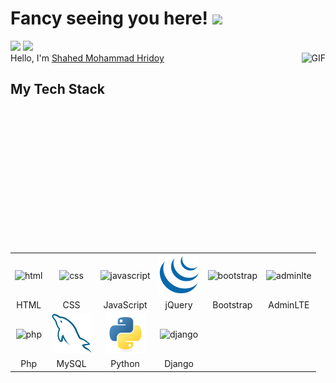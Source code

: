 # Fancy seeing you here! <img src="https://raw.githubusercontent.com/aemmadi/aemmadi/master/wave.gif" width="30">
[![](https://img.shields.io/badge/-@shahed-%231DA1F2?style=flat-square&logo=twitter&logoColor=ffffff)](https://twitter.com/shahedmhridoy)
[![](https://img.shields.io/badge/-@shahed-%23181717?style=flat-square&logo=github)](https://github.com/shahedmohammadhridoy)
<br>
Hello, I'm <a href="https://wdshahed.w3spaces.com/">Shahed Mohammad Hridoy</a>
<img align="right" alt="GIF" src="https://github.com/abhisheknaiidu/abhisheknaiidu/raw/master/code.gif" height="320" style="max-width: 100%; display: inline-block;" data-target="animated-image.originalImage">
<br>
## My Tech Stack
<table>
  <tr>
    <td align="center">
      <img alt="html" height=64px src="https://cdn.worldvectorlogo.com/logos/html-1.svg">
    </td>
    <td align="center">
      <img alt="css" height=64px src="https://cdn.worldvectorlogo.com/logos/css-3.svg">
    </td>
    <td align="center">
      <img alt="javascript" height=64px src="https://cdn.worldvectorlogo.com/logos/javascript-1.svg">
    </td>
    <td align="center">
      <img alt="jquery" height=64px src="https://raw.githubusercontent.com/devicons/devicon/master/icons/jquery/jquery-original.svg">
    </td>
    <td align="center">
      <img alt="bootstrap" height=64px src="https://cdn.worldvectorlogo.com/logos/bootstrap-5-1.svg">
    </td>
    <td align="center">
    <img alt="adminlte" width=64px src="https://cdn.worldvectorlogo.com/logos/adminlte.svg"/>
  </tr>
  <tr>
    <td align="center">HTML</td>
    <td align="center">CSS</td>
    <td align="center">JavaScript</td>
    <td align="center">jQuery</td>
    <td align="center">Bootstrap</td>
    <td align="center">AdminLTE</td>
  </tr>
  <tr>
    <td align="center">
      <img alt="php" width="64px" src="https://raw.githubusercontent.com/dereknguyen269/dereknguyen269/master/images/php.svg">
    </td>
    <td align="center">
      <img alt="mysql" height=64px src="https://raw.githubusercontent.com/devicons/devicon/master/icons/mysql/mysql-original.svg">
    </td>
    <td align="center">
      <img alt="python" height=64px src="https://raw.githubusercontent.com/devicons/devicon/master/icons/python/python-original.svg">
    </td>
    <td align="center">
      <img alt="django" height=64px src="https://cdn.worldvectorlogo.com/logos/django.svg">
    </td>
  </tr>
   <tr>
    <td align="center">Php</td>
    <td align="center">MySQL</td>
    <td align="center">Python</td>
    <td align="center">Django</td>
  </tr>
</table>
